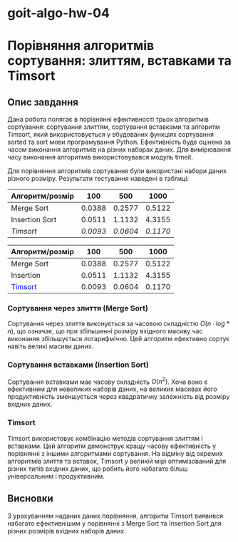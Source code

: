 # goit-algo-hw-04
# Порівняння алгоритмів сортування: злиттям, вставками та Timsort

## Опис завдання
Дана робота полягає в порівнянні ефективності трьох алгоритмів сортування: сортування злиттям, сортування вставками та алгоритм Timsort, який використовується у вбудованих функціях сортування sorted та sort мови програмування Python. Ефективність буде оцінена за часом виконання алгоритмів на різних наборах даних. Для вимірювання часу виконання алгоритмів використовувався модуль timeit.


Для порівняння алгоритмів сортування були використані набори даних різного розміру. Результати тестування наведені в таблиці:

| Алгоритм/розмір | 100 | 500 | 1000 |
| --- | --- | --- | --- |
| Merge Sort | 0.0388 | 0.2577 | 0.5122 |
| Insertion Sort | 0.0511 | 1.1132 | 4.3155 |
| _Timsort_ | _0.0093_ | _0.0604_ | _0.1170_ |

| Алгоритм/розмір | 100 | 500 | 1000 |
| --- | --- | --- | --- |
| Merge Sort | 0.0388 | 0.2577 | 0.5122 |
|Insertion| 0.0511 | 1.1132 | 4.3155 |
| <span style="color:blue">Timsort</span> | 0.0093 | 0.0604 | 0.1170 |

### Сортування через злиття (Merge Sort)
Сортування через злиття виконується за часовою складністю $O(n∙log*n)$, що означає, що при збільшенні розміру вхідного масиву час виконання збільшується логарифмічно. Цей алгоритм ефективно сортує навіть великі масиви даних.

### Сортування вставками (Insertion Sort)
Сортування вставками має часову складність $O(n^2)$. Хоча воно є ефективним для невеликих наборів даних, на великих масивах його продуктивність зменшується через квадратичну залежність від розміру вхідних даних.

### Timsort
Timsort використовує комбінацію методів сортування злиттям і вставками. Цей алгоритм демонструє кращу часову ефективність у порівнянні з іншими алгоритмами сортування. На відміну від окремих алгоритмів злиття та вставок, Timsort у великій мірі оптимізований для різних типів вхідних даних, що робить його набагато більш універсальним і продуктивним.

## Висновки
З урахуванням наданих даних порівняння, алгоритм Timsort виявився набагато ефективнішим у порівнянні з Merge Sort та Insertion Sort для різних розмірів вхідних наборів даних.
